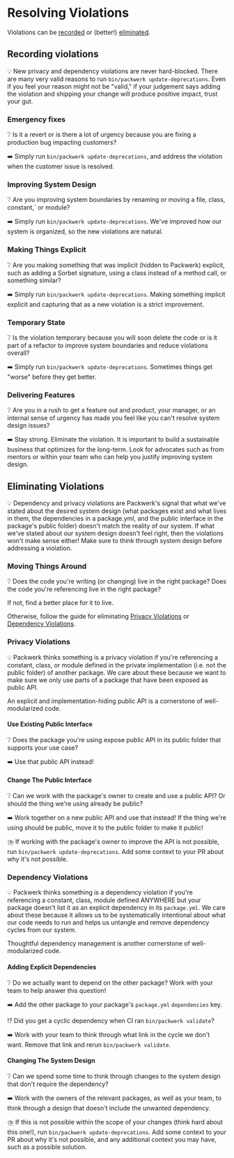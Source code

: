 # Resolving Violations

Violations can be [recorded](#recording-violations) or (better!) [eliminated](#eliminating-violations).

## Recording violations
💡 New privacy and dependency violations are never hard-blocked. There are many very valid reasons to run `bin/packwerk update-deprecations`. Even if you feel your reason might not be "valid," if your judgement says adding the violation and shipping your change will produce positive impact, trust your gut.

### Emergency fixes
❔ Is it a revert or is there a lot of urgency because you are fixing a production bug impacting customers?

➡️ Simply run `bin/packwerk update-deprecations`, and address the violation when the customer issue is resolved.

### Improving System Design
❔ Are you improving system boundaries by renaming or moving a file, class, constant,` or module?

➡️ Simply run `bin/packwerk update-deprecations`. We've improved how our system is organized, so the new violations are natural.

### Making Things Explicit
❔ Are you making something that was implicit (hidden to Packwerk) explicit, such as adding a Sorbet signature, using a class instead of a method call, or something similar?

➡️ Simply run `bin/packwerk update-deprecations`. Making something implicit explicit and capturing that as a new violation is a strict improvement.

### Temporary State
❔ Is the violation temporary because you will soon delete the code or is it part of a refactor to improve system boundaries and reduce violations overall?

➡️ Simply run `bin/packwerk update-deprecations`. Sometimes things get "worse" before they get better.

### Delivering Features
❔ Are you in a rush to get a feature out and product, your manager, or an internal sense of urgency has made you feel like you can't resolve system design issues?

➡️ Stay strong. Eliminate the violation. It is important to build a sustainable business that optimizes for the long-term. Look for advocates such as from mentors or within your team who can help you justify improving system design.

## Eliminating Violations
💡 Dependency and privacy violations are Packwerk's signal that what we've stated about the desired system design (what
packages exist and what lives in them, the dependencies in a package.yml, and the public interface in the package's public folder) doesn't match the reality of our system.
If what we've stated about our system design doesn't feel right, then the violations won't make sense either! Make sure to think through system design before addressing a violation.

### Moving Things Around
❔ Does the code you're writing (or changing) live in the right package? Does the code you're referencing live in the right package?

If not, find a better place for it to live.

Otherwise, follow the guide for eliminating [Privacy Violations](#privacy-violations) or [Dependency Violations](#dependency-violations).

### Privacy Violations
💡  Packwerk thinks something is a privacy violation if you're referencing a constant, class, or module defined in the private implementation (i.e. not the public folder) of another package. We care about these because we want to make sure we only use parts of a package that have been exposed as public API.

An explicit and implementation-hiding public API is a cornerstone of well-modularized code.

#### Use Existing Public Interface
❔ Does the package you're using expose public API in its public folder that supports your use case?

➡️ Use that public API instead!

#### Change The Public Interface
❔ Can we work with the package's owner to create and use a public API? Or should the thing we're using already be public?

➡️  Work together on a new public API and use that instead! If the thing we're using should be public, move it to the public folder to make it public!

⛈️ If working with the package's owner to improve the API is not possible, run `bin/packwerk update-deprecations`. Add some context to your PR about why it's not possible.

### Dependency Violations
💡  Packwerk thinks something is a dependency violation if you're referencing a constant, class, module defined ANYWHERE but your package doesn't list it as an explicit dependency in its `package.yml`. We care about these because it allows us to be systematically intentional about what our code needs to run and helps us untangle and remove dependency cycles from our system.

Thoughtful dependency management is another cornerstone of well-modularized code.

#### Adding Explicit Dependencies
❔ Do we actually want to depend on the other package? Work with your team to help answer this question!

➡️  Add the other package to your package's `package.yml` `dependencies` key.

⁉️ Did you get a cyclic dependency when CI ran `bin/packwerk validate`?

➡️  Work with your team to think through what link in the cycle we don't want. Remove that link and rerun `bin/packwerk validate`.

#### Changing The System Design
❔ Can we spend some time to think through changes to the system design that don't require the dependency?

➡️  Work with the owners of the relevant packages, as well as your team, to think through a design that doesn't include the unwanted dependency.

⛈️ If this is not possible within the scope of your changes (think hard about this one!), run `bin/packwerk update-deprecations`. Add some context to your PR about why it's not possible, and any additional context you may have, such as a possible solution.
